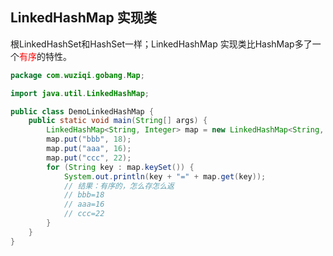 ## LinkedHashMap 实现类

根<RouteLink to="/admin/Java/Java常用Api/单列集合Collection/Set/LinkedHashSet实现类.md">LinkedHashSet</RouteLink>和<RouteLink to="/admin/Java/Java常用Api/单列集合Collection/Set/HashSet实现类.md">HashSet</RouteLink>一样；LinkedHashMap 实现类比<RouteLink to="/admin/Java/Java常用Api/双列集合Map/HashMap实现类.md">HashMap</RouteLink>多了一个<font color=red>有序</font>的特性。

```java
package com.wuziqi.gobang.Map;

import java.util.LinkedHashMap;

public class DemoLinkedHashMap {
    public static void main(String[] args) {
        LinkedHashMap<String, Integer> map = new LinkedHashMap<String, Integer>();
        map.put("bbb", 18);
        map.put("aaa", 16);
        map.put("ccc", 22);
        for (String key : map.keySet()) {
            System.out.println(key + "=" + map.get(key));
            // 结果：有序的，怎么存怎么返
            // bbb=18
            // aaa=16
            // ccc=22
        }
    }
}
```
